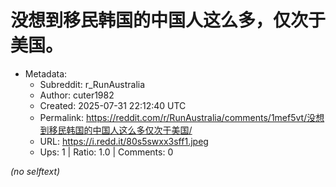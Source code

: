 # 没想到移民韩国的中国人这么多，仅次于美国。

- Metadata:
  - Subreddit: r_RunAustralia
  - Author: cuter1982
  - Created: 2025-07-31 22:12:40 UTC
  - Permalink: https://reddit.com/r/RunAustralia/comments/1mef5vt/没想到移民韩国的中国人这么多仅次于美国/
  - URL: https://i.redd.it/80s5swxx3sff1.jpeg
  - Ups: 1 | Ratio: 1.0 | Comments: 0

_(no selftext)_
